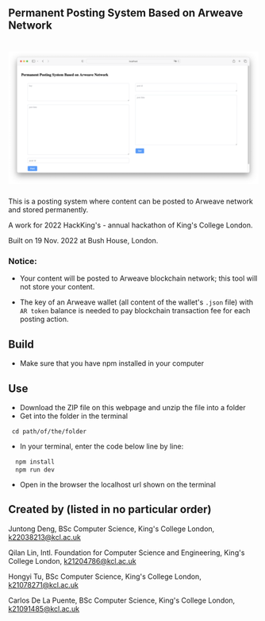 ## Permanent Posting System Based on Arweave Network
<h1 align="center">
  <img src="https://github.com/qilanlin/2022HackKing-s/blob/main/Screenshot.png" width="1000">
 
</h1>

This is a posting system where content can be posted to Arweave network and stored permanently.

A work for 2022 HackKing's - annual hackathon of King's College London.

Built on 19 Nov. 2022 at Bush House, London.

### Notice:

- Your content will be posted to Arweave blockchain network; this tool will not store your content. 

- The key of an Arweave wallet (all content of the wallet's ```.json``` file) with ```AR token``` balance is needed to pay blockchain transaction fee for each posting action.

## Build
- Make sure that you have npm installed in your computer

## Use
- Download the ZIP file on this webpage and unzip the file into a folder
- Get into the folder in the terminal
```
 cd path/of/the/folder
  ```
- In your terminal, enter the code below line by line:
```
  npm install
  npm run dev
  ```
  
- Open in the browser the localhost url shown on the terminal

## Created by (listed in no particular order)

Juntong Deng, BSc Computer Science, King's College London, k22038213@kcl.ac.uk

Qilan Lin, Intl. Foundation for Computer Science and Engineering, King's College London, k21204786@kcl.ac.uk

Hongyi Tu, BSc Computer Science, King's College London, k21078271@kcl.ac.uk

Carlos De La Puente, BSc Computer Science, King's College London, k21091485@kcl.ac.uk
